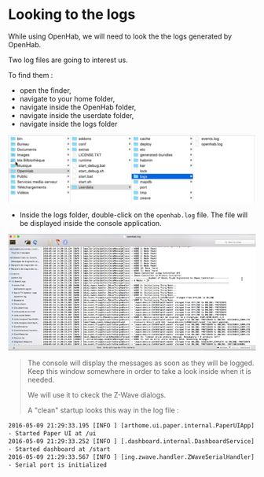 # Looking to the logs

While using OpenHab, we will need to look the the logs generated by OpenHab.

Two log files are going to interest us.

To find them :
* open the finder,
* navigate to your home folder,
* navigate inside the OpenHab folder,
* navigate inside the userdate folder,
* navigate inside the logs folder

![](images/log-folders.png)

* Inside the logs folder, double-click on the `openhab.log` file. The file will be displayed inside the console application.

![](images/log-screen.png)


> The console will display the messages as soon as they will be logged. Keep this window somewhere in order to take a look inside when it is needed.
>
> We will use it to ckeck the Z-Wave dialogs.
> 
> A "clean" startup looks this way in the log file :
>
```
2016-05-09 21:29:33.195 [INFO ] [arthome.ui.paper.internal.PaperUIApp] - Started Paper UI at /ui
2016-05-09 21:29:33.252 [INFO ] [.dashboard.internal.DashboardService] - Started dashboard at /start
2016-05-09 21:29:33.567 [INFO ] [ing.zwave.handler.ZWaveSerialHandler] - Serial port is initialized
``` 





